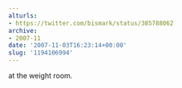 ```yaml
---
alturls:
- https://twitter.com/bismark/status/385788062
archive:
- 2007-11
date: '2007-11-03T16:23:14+00:00'
slug: '1194106994'
---
```


at the weight room.

